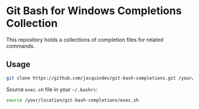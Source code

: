 # Git Bash for Windows Completions Collection

This repository holds a collections of completion files for related commands.

## Usage

```bash
git clone https://github.com/jacquindev/git-bash-completions.git /your/location/git-bash-completions
```

Source `exec.sh` file in your `~/.bashrc`:

```bash
source /your/location/git-bash-completions/exec.sh
```
